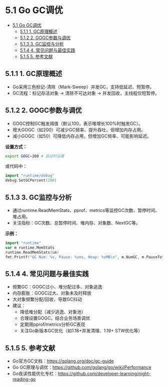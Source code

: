 # 5.1 Go GC调优

<!-- TOC START -->
- [5.1 Go GC调优](#51-go-gc调优)
  - [5.1.1 1. GC原理概述](#511-1-gc原理概述)
  - [5.1.2 2. GOGC参数与调优](#512-2-gogc参数与调优)
  - [5.1.3 3. GC监控与分析](#513-3-gc监控与分析)
  - [5.1.4 4. 常见问题与最佳实践](#514-4-常见问题与最佳实践)
  - [5.1.5 5. 参考文献](#515-5-参考文献)
<!-- TOC END -->

## 5.1.1 1. GC原理概述

- Go采用三色标记-清除（Mark-Sweep）并发GC，支持低延迟、短暂停。
- GC流程：标记存活对象 → 清除不可达对象 → 并发回收，主线程仅短暂停。

## 5.1.2 2. GOGC参数与调优

- GOGC控制GC触发阈值（默认100，表示堆增长100%时触发GC）。
- 增大GOGC（如200）可减少GC频率、提升吞吐，但增加内存占用。
- 减小GOGC（如50）可降低内存占用，但增加GC频率、可能影响延迟。

**设置方式：**

```sh
export GOGC=200 # 启动时设置

```

或代码中：

```go
import "runtime/debug"
debug.SetGCPercent(200)

```

## 5.1.3 3. GC监控与分析

- 通过runtime.ReadMemStats、pprof、metrics等监控GC次数、暂停时间、堆占用。
- 关注指标：GC次数、总暂停时间、堆内存、对象数、NextGC等。

**示例：**

```go
import "runtime"
var m runtime.MemStats
runtime.ReadMemStats(&m)
fmt.Printf("GC Num: %v, Pause: %vms, Heap: %vMB\n", m.NumGC, m.PauseTotalNs/1e6, m.HeapAlloc/1024/1024)

```

## 5.1.4 4. 常见问题与最佳实践

- 频繁GC：GOGC过小、堆分配过多、对象逃逸
- 内存膨胀：GOGC过大、对象未及时释放
- 大对象频繁分配/回收，导致GC抖动
- 建议：
  - 降低堆分配（减少逃逸、对象池）
  - 合理设置GOGC，结合业务场景调优
  - 定期用pprof/metrics分析GC表现
  - 关注Go新版本GC优化（如1.18+并发清理、1.19+ STW优化等）

## 5.1.5 5. 参考文献

- Go官方GC文档：<https://golang.org/doc/gc-guide>
- Go GC原理与调优：<https://github.com/golang/go/wiki/Performance>
- Go夜读性能优化专栏：<https://github.com/developer-learning/night-reading-go>
